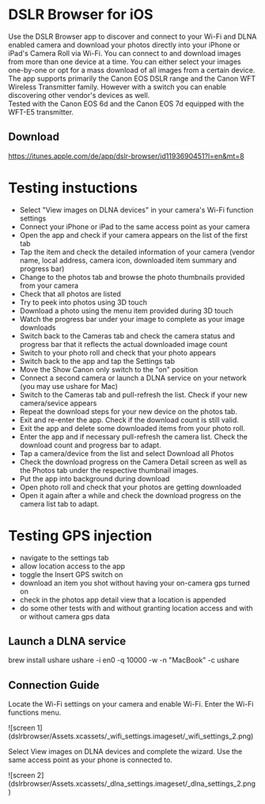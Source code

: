 # DSLR Browser for iOS

Use the DSLR Browser app to discover and connect to your Wi-Fi and DLNA enabled camera and download your photos directly into your iPhone or iPad's Camera Roll via Wi-Fi. 
You can connect to and download images from more than one device at a time. 
You can either select your images one-by-one or opt for a mass download of all images from a certain device.
The app supports primarily the Canon EOS DSLR range and the Canon WFT Wireless Transmitter family.
However with a switch you can enable discovering other vendor's devices as well.   
Tested with the Canon EOS 6d and the Canon EOS 7d equipped with the WFT-E5 transmitter.

## Download 

https://itunes.apple.com/de/app/dslr-browser/id1193690451?l=en&mt=8 


# Testing instuctions

- Select "View images on DLNA devices" in your camera's Wi-Fi function settings
- Connect your iPhone or iPad to the same access point as your camera 
- Open the app and check if your camera appears on the list of the first tab
- Tap the item and check the detailed information of your camera (vendor name, local address, camera icon, downloaded item summary and progress bar)
- Change to the photos tab and browse the photo thumbnails provided from your camera
- Check that all photos are listed
- Try to peek into photos using 3D touch
- Download a photo using the menu item provided during 3D touch
- Watch the progress bar under your image to complete as your image downloads
- Switch back to the Cameras tab and check the camera status and progress bar that it reflects the actual downloaded image count 
- Switch to your photo roll and check that your photo appears
- Switch back to the app and tap the Settings tab 
- Move the Show Canon only switch to the "on" position
- Connect a second camera or launch a DLNA service on your network (you may use ushare for Mac)
- Switch to the Cameras tab and pull-refresh the list. Check if your new camera/sevice appears
- Repeat the download steps for your new device on the photos tab. 
- Exit and re-enter the app. Check if the download count is still valid. 
- Exit the app and delete some downloaded items from your photo roll. 
- Enter the app and if necessary pull-refresh the camera list. Check the download count and progress bar to adapt. 
- Tap a camera/device from the list and select Download all Photos
- Check the download progress on the Camera Detail screen as well as the Photos tab under the respective thumbnail images.
- Put the app into background during download
- Open photo roll and check that your photos are getting downloaded
- Open it again after a while and check the download progress on the camera list tab to adapt.

# Testing GPS injection

- navigate to the settings tab 
- allow location access to the app
- toggle the Insert GPS switch on
- download an item you shot without having your on-camera gps turned on
- check in the photos app detail view that a location is appended
- do some other tests with and without granting location access
and with or without camera gps data

## Launch a DLNA service
brew install ushare
ushare -i en0 -q 10000 -w -n "MacBook" -c ushare

## Connection Guide

Locate the Wi-Fi settings on your camera and enable Wi-Fi. Enter the Wi-Fi functions menu.

![screen 1] (dslrbrowser/Assets.xcassets/_wifi_settings.imageset/_wifi_settings_2.png)

Select View images on DLNA devices and complete the wizard. Use the same access point as your phone is connected to.

![screen 2] (dslrbrowser/Assets.xcassets/_dlna_settings.imageset/_dlna_settings_2.png)

